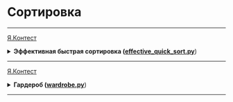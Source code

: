 # Сортировка

---
[Я.Контест](https://contest.yandex.ru/contest/24735/problems/B/)

<details>
<summary>
<b>Эффективная быстрая сортировка (<a href="effective_quick_sort.py">effective_quick_sort.py</a></b>)
</summary>

#### Условие

Тимофей решил организовать соревнование по спортивному программированию,
чтобы найти талантливых стажёров. Задачи подобраны, участники зарегистрированы,
тесты написаны. Осталось придумать, как в конце соревнования будет определяться победитель.
Каждый участник имеет уникальный логин. Когда соревнование закончится,
к нему будут привязаны два показателя: количество решённых задач Pi и размер штрафа Fi.
Штраф начисляется за неудачные попытки и время, затраченное на задачу.
Тимофей решил сортировать таблицу результатов следующим образом:
при сравнении двух участников выше будет идти тот, у которого решено больше задач.
При равенстве числа решённых задач первым идёт участник с меньшим штрафом.
Если же и штрафы совпадают, то первым будет тот,
у которого логин идёт раньше в алфавитном (лексикографическом) порядке.
Тимофей заказал толстовки для победителей и накануне поехал за ними в магазин. 
В своё отсутствие он поручил вам реализовать алгоритм быстрой сортировки (англ. quick sort) для
таблицы результатов. Так как Тимофей любит спортивное программирование 
и не любит зря расходовать оперативную память, то ваша реализация сортировки не может потреблять
O(n) дополнительной памяти для промежуточных данных (такая модификация быстрой сортировки называется "in-place").

#### Формат ввода

В первой строке задано число участников n, 1 ≤ n ≤ 100 000.
В каждой из следующих n строк задана информация про одного из участников.
i-й участник описывается тремя параметрами:
- уникальным логином (строкой из маленьких латинских букв длиной не более 20);
- числом решённых задач Pi;
- штрафом Fi;

Fi и Pi — целые числа, лежащие в диапазоне от 0 до 109. 

#### Формат вывода

Для отсортированного списка участников выведите по порядку их логины по одному в строке.

#### Пример

<table>
  <tbody>
  <tr>
    <td><b>Ввод</b></td>
    <td><b>Вывод</b></td>
  </tr>
  <tr>
    <td valign="top">5<br>alla 4 100<br>gena 6 1000<br>gosha 2 90<br>rita 2 90<br>timofey 4 80</td>
  <td valign="top">gena<br>timofey<br>alla<br>gosha<br>rita</td>
  </tr>
  </tbody>
</table>
<table>
  <tbody>
  <tr>
    <td><b>Ввод</b></td>
    <td><b>Вывод</b></td>
  </tr>
  <tr>
    <td valign="top">5<br>alla 0 0<br>gena 0 0<br>gosha 0 0<br>rita 0 0<br>timofey 0 0</td>
  <td valign="top">alla<br>gena<br>gosha<br>rita<br>timofey</td>
  </tr>
  </tbody>
</table>
</details>

---

[Я.Контест](https://contest.yandex.ru/contest/24734/problems/G/)

<details>
<summary>
<b>Гардероб (<a href="wardrobe.py">wardrobe.py</a></b>)
</summary>

#### Условие

Рита решила оставить у себя одежду только трёх цветов:
розового, жёлтого и малинового. После того как вещи других расцветок были убраны,
Рита захотела отсортировать свой новый гардероб по цветам.
Сначала должны идти вещи розового цвета, потом —– жёлтого, и в конце —– малинового.
Помогите Рите справиться с этой задачей.
Примечание: попробуйте решить задачу за один проход по массиву!


#### Формат ввода

В первой строке задано количество предметов в гардеробе: n –— оно не превосходит 1000000.
Во второй строке даётся массив, в котором указан цвет для каждого предмета.
Розовый цвет обозначен 0, жёлтый —– 1, малиновый –— 2. 

#### Формат вывода

Нужно вывести в строку через пробел цвета предметов в правильном порядке.

#### Пример

<table>
  <tbody>
  <tr>
    <td><b>Ввод</b></td>
    <td><b>Вывод</b></td>
  </tr>
  <tr>
    <td valign="top">7<br>0 2 1 2 0 0 1</td>
  <td valign="top">0 0 0 1 1 2 2</td>
  </tr>
  </tbody>
</table>
<table>
  <tbody>
  <tr>
    <td><b>Ввод</b></td>
    <td><b>Вывод</b></td>
  </tr>
  <tr>
    <td valign="top">5<br>2 1 2 0 1</td>
  <td valign="top">0 1 1 2 2</td>
  </tr>
  </tbody>
</table>
<table>
  <tbody>
  <tr>
    <td><b>Ввод</b></td>
    <td><b>Вывод</b></td>
  </tr>
  <tr>
    <td valign="top">6<br>2 1 1 2 0 2</td>
  <td valign="top">0 1 1 2 2 2</td>
  </tr>
  </tbody>
</table>
</details>

---
